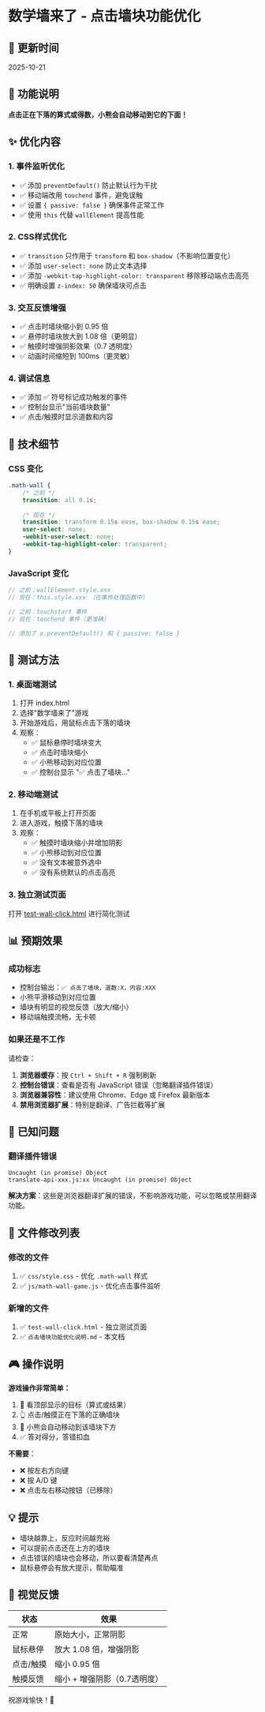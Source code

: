 # 数学墙来了 - 点击墙块功能优化

## 📅 更新时间
2025-10-21

## 🎯 功能说明

**点击正在下落的算式或得数，小熊会自动移动到它的下面！**

## ✨ 优化内容

### 1. **事件监听优化**
- ✅ 添加 `preventDefault()` 防止默认行为干扰
- ✅ 移动端改用 `touchend` 事件，避免误触
- ✅ 设置 `{ passive: false }` 确保事件正常工作
- ✅ 使用 `this` 代替 `wallElement` 提高性能

### 2. **CSS样式优化**
- ✅ `transition` 只作用于 `transform` 和 `box-shadow`（不影响位置变化）
- ✅ 添加 `user-select: none` 防止文本选择
- ✅ 添加 `-webkit-tap-highlight-color: transparent` 移除移动端点击高亮
- ✅ 明确设置 `z-index: 50` 确保墙块可点击

### 3. **交互反馈增强**
- ✅ 点击时墙块缩小到 0.95 倍
- ✅ 悬停时墙块放大到 1.08 倍（更明显）
- ✅ 触摸时增强阴影效果（0.7 透明度）
- ✅ 动画时间缩短到 100ms（更灵敏）

### 4. **调试信息**
- ✅ 添加 ✅ 符号标记成功触发的事件
- ✅ 控制台显示"当前墙块数量"
- ✅ 点击/触摸时显示道数和内容

## 🔧 技术细节

### CSS 变化
```css
.math-wall {
    /* 之前 */
    transition: all 0.1s;
    
    /* 现在 */
    transition: transform 0.15s ease, box-shadow 0.15s ease;
    user-select: none;
    -webkit-user-select: none;
    -webkit-tap-highlight-color: transparent;
}
```

### JavaScript 变化
```javascript
// 之前：wallElement.style.xxx
// 现在：this.style.xxx （在事件处理函数中）

// 之前：touchstart 事件
// 现在：touchend 事件（更准确）

// 添加了 e.preventDefault() 和 { passive: false }
```

## 🧪 测试方法

### 1. **桌面端测试**
1. 打开 index.html
2. 选择"数学墙来了"游戏
3. 开始游戏后，用鼠标点击下落的墙块
4. 观察：
   - ✅ 鼠标悬停时墙块变大
   - ✅ 点击时墙块缩小
   - ✅ 小熊移动到对应位置
   - ✅ 控制台显示 "✅ 点击了墙块..."

### 2. **移动端测试**
1. 在手机或平板上打开页面
2. 进入游戏，触摸下落的墙块
3. 观察：
   - ✅ 触摸时墙块缩小并增加阴影
   - ✅ 小熊移动到对应位置
   - ✅ 没有文本被意外选中
   - ✅ 没有系统默认的点击高亮

### 3. **独立测试页面**
打开 [test-wall-click.html](test-wall-click.html) 进行简化测试

## 📊 预期效果

### 成功标志
- 控制台输出：`✅ 点击了墙块，道数:X，内容:XXX`
- 小熊平滑移动到对应位置
- 墙块有明显的视觉反馈（放大/缩小）
- 移动端触摸流畅，无卡顿

### 如果还是不工作
请检查：
1. **浏览器缓存**：按 `Ctrl + Shift + R` 强制刷新
2. **控制台错误**：查看是否有 JavaScript 错误（忽略翻译插件错误）
3. **浏览器兼容性**：建议使用 Chrome、Edge 或 Firefox 最新版本
4. **禁用浏览器扩展**：特别是翻译、广告拦截等扩展

## 🐛 已知问题

### 翻译插件错误
```
Uncaught (in promise) Object
translate-api-xxx.js:xx Uncaught (in promise) Object
```
**解决方案**：这些是浏览器翻译扩展的错误，不影响游戏功能，可以忽略或禁用翻译功能。

## 📝 文件修改列表

### 修改的文件
1. ✅ `css/style.css` - 优化 `.math-wall` 样式
2. ✅ `js/math-wall-game.js` - 优化点击事件监听

### 新增的文件
1. ✅ `test-wall-click.html` - 独立测试页面
2. ✅ `点击墙块功能优化说明.md` - 本文档

## 🎮 操作说明

**游戏操作非常简单：**

1. 👀 看顶部显示的目标（算式或结果）
2. 👆 点击/触摸正在下落的正确墙块
3. 🐻 小熊会自动移动到该墙块下方
4. ✅ 答对得分，答错扣血

**不需要**：
- ❌ 按左右方向键
- ❌ 按 A/D 键
- ❌ 点击左右移动按钮（已移除）

## 💡 提示

- 墙块越靠上，反应时间越充裕
- 可以提前点击还在上方的墙块
- 点击错误的墙块也会移动，所以要看清楚再点
- 鼠标悬停会有放大提示，帮助瞄准

## 🎨 视觉反馈

| 状态 | 效果 |
|------|------|
| 正常 | 原始大小，正常阴影 |
| 鼠标悬停 | 放大 1.08 倍，增强阴影 |
| 点击/触摸 | 缩小 0.95 倍 |
| 触摸反馈 | 缩小 + 增强阴影（0.7透明度）|

祝游戏愉快！🎉

